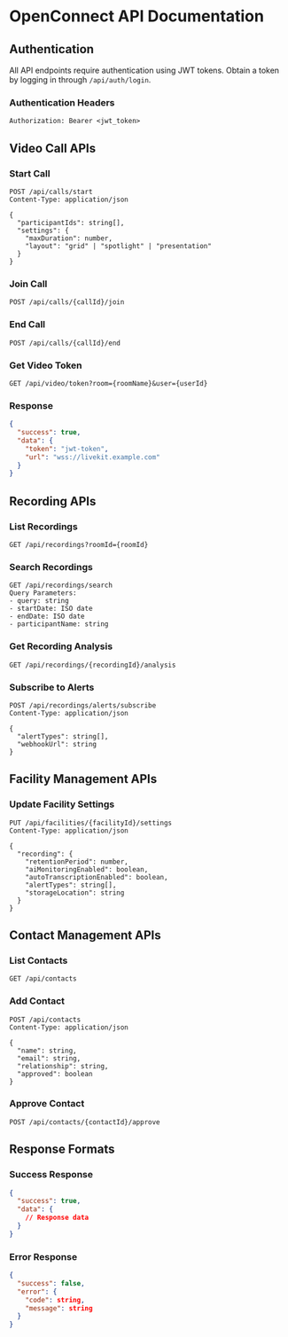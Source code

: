 # OpenConnect API Documentation

## Authentication
All API endpoints require authentication using JWT tokens. Obtain a token by logging in through `/api/auth/login`.

### Authentication Headers
```
Authorization: Bearer <jwt_token>
```

## Video Call APIs

### Start Call
```http
POST /api/calls/start
Content-Type: application/json

{
  "participantIds": string[],
  "settings": {
    "maxDuration": number,
    "layout": "grid" | "spotlight" | "presentation"
  }
}
```

### Join Call
```http
POST /api/calls/{callId}/join
```

### End Call
```http
POST /api/calls/{callId}/end
```

### Get Video Token
```http
GET /api/video/token?room={roomName}&user={userId}
```

### Response
```json
{
  "success": true,
  "data": {
    "token": "jwt-token",
    "url": "wss://livekit.example.com"
  }
}
```

## Recording APIs

### List Recordings
```http
GET /api/recordings?roomId={roomId}
```

### Search Recordings
```http
GET /api/recordings/search
Query Parameters:
- query: string
- startDate: ISO date
- endDate: ISO date
- participantName: string
```

### Get Recording Analysis
```http
GET /api/recordings/{recordingId}/analysis
```

### Subscribe to Alerts
```http
POST /api/recordings/alerts/subscribe
Content-Type: application/json

{
  "alertTypes": string[],
  "webhookUrl": string
}
```

## Facility Management APIs

### Update Facility Settings
```http
PUT /api/facilities/{facilityId}/settings
Content-Type: application/json

{
  "recording": {
    "retentionPeriod": number,
    "aiMonitoringEnabled": boolean,
    "autoTranscriptionEnabled": boolean,
    "alertTypes": string[],
    "storageLocation": string
  }
}
```

## Contact Management APIs

### List Contacts
```http
GET /api/contacts
```

### Add Contact
```http
POST /api/contacts
Content-Type: application/json

{
  "name": string,
  "email": string,
  "relationship": string,
  "approved": boolean
}
```

### Approve Contact
```http
POST /api/contacts/{contactId}/approve
```

## Response Formats

### Success Response
```json
{
  "success": true,
  "data": {
    // Response data
  }
}
```

### Error Response
```json
{
  "success": false,
  "error": {
    "code": string,
    "message": string
  }
}
```
